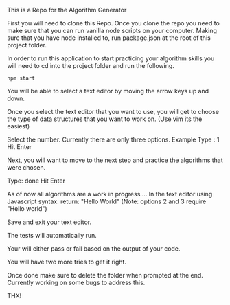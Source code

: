 This is a Repo for the Algorithm Generator

First you will need to clone this Repo. Once you clone the repo you need to make sure that you can run vanilla node scripts on your computer. Making sure that you have node installed to, run package.json at the root of this project folder.


In order to run this application to start practicing your algorithm skills you will need to cd into the project folder and run the following.
```
npm start
```
You will be able to select a text editor by moving the arrow keys up and down.

Once you select the text editor that you want to use, you will get to choose the type of data structures that you want to work on. (Use vim its the easiest)

Select the number. Currently there are only three options. 
Example
Type : 1
Hit Enter

Next, you will want to move to the next step and practice the algorithms that were chosen.

Type: done
Hit Enter

As of now all algorithms are a work in progress.... 
In the text editor using Javascript syntax:
return: "Hello World" (Note: options 2 and 3 require "Hello world")

Save and exit your text editor.

The tests will automatically run.

Your will either pass or fail based on the output of your code. 

You will have two more tries to get it right. 

Once done make sure to delete the folder when prompted at the end. Currently working on some bugs to address this.

THX!
